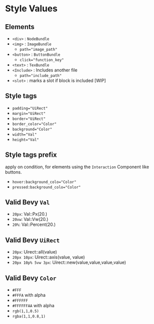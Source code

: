 # Style Values

## Elements

-   `<div>` : `NodeBundle`
-   `<img>` : `ImageBundle`
    -   `path="image_path"`
-   `<button>` : `ButtonBundle`
    -   `click="function_key"`
-   `<text>` : `TexBundle`
-   `<Include>` : Includes another file
    -   `path="include_path"`
-   `<slot>` : marks a slot if block is included [WIP]

## Style tags

-   `padding="UiRect"`
-   `margin="UiRect"`
-   `border="UiRect"`
-   `border_color="Color"`
-   `background="Color"`
-   `width="Val"`
-   `height="Val"`

## Style tags prefix

apply on condition, for elements using the `Interaction` Component like buttons.

-   `hover:background_colo="Color"`
-   `pressed:background_colo="Color"`

## Valid Bevy `Val`

-   `20px`: Val::Px(20.)
-   `20vw`: Val::Vw(20.)
-   `20%`: Val::Percent(20.)

## Valid Bevy `UiRect`

-   `20px`: Uirect::all(value)
-   `20px 10px`: Uirect::axis(value, value)
-   `20px 10p% 5vw 3px`: Uirect::new(value,value,value,value)

## Valid Bevy `Color`

-   `#FFF`
-   `#FFFA` with alpha
-   `#FFFFFF`
-   `#FFFFFFAA` with alpha
-   `rgb(1,1,0.5)`
-   `rgba(1,1,0.8,1)`
